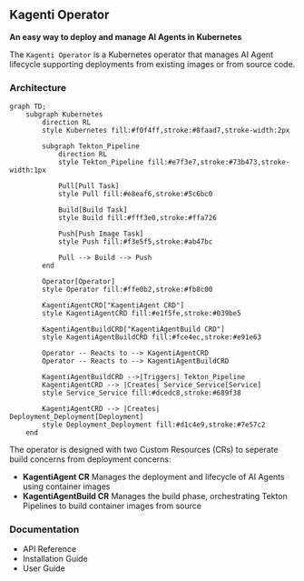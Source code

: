 ## Kagenti Operator ##
**An easy way to deploy and manage AI Agents in Kubernetes**


The `Kagenti Operator` is a Kubernetes operator that manages AI Agent lifecycle supporting deployments from existing images or from source code. 

### Architecture ###
```mermaid
graph TD;
    subgraph Kubernetes
        direction RL
        style Kubernetes fill:#f0f4ff,stroke:#8faad7,stroke-width:2px

        subgraph Tekton_Pipeline
            direction RL
            style Tekton_Pipeline fill:#e7f3e7,stroke:#73b473,stroke-width:1px
            
            Pull[Pull Task]
            style Pull fill:#e8eaf6,stroke:#5c6bc0

            Build[Build Task]
            style Build fill:#fff3e0,stroke:#ffa726

            Push[Push Image Task]
            style Push fill:#f3e5f5,stroke:#ab47bc

            Pull --> Build --> Push
        end
        
        Operator[Operator] 
        style Operator fill:#ffe0b2,stroke:#fb8c00

        KagentiAgentCRD["KagentiAgent CRD"] 
        style KagentiAgentCRD fill:#e1f5fe,stroke:#039be5

        KagentiAgentBuildCRD["KagentiAgentBuild CRD"]
        style KagentiAgentBuildCRD fill:#fce4ec,stroke:#e91e63

        Operator -- Reacts to --> KagentiAgentCRD
        Operator -- Reacts to --> KagentiAgentBuildCRD

        KagentiAgentBuildCRD -->|Triggers| Tekton_Pipeline
        KagentiAgentCRD --> |Creates| Service_Service[Service]
        style Service_Service fill:#dcedc8,stroke:#689f38

        KagentiAgentCRD --> |Creates| Deployment_Deployment[Deployment]
        style Deployment_Deployment fill:#d1c4e9,stroke:#7e57c2
    end
```    
The operator is designed with two Custom Resources (CRs) to seperate build concerns from deployment concerns: 
 - **KagentiAgent CR** Manages the deployment and lifecycle of AI Agents using container images
 - **KagentiAgentBuild CR** Manages the build phase, orchestrating Tekton Pipelines to build container images from source 

### Documentation ###
- API Reference
- Installation Guide
- User Guide